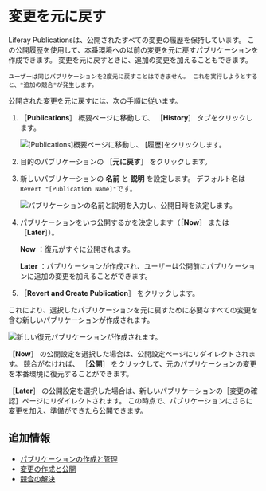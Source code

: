 # 変更を元に戻す

Liferay Publicationsは、公開されたすべての変更の履歴を保持しています。 この公開履歴を使用して、本番環境への以前の変更を元に戻すパブリケーションを作成できます。 変更を元に戻すときに、追加の変更を加えることもできます。

```{note}
ユーザーは同じパブリケーションを2度元に戻すことはできません。 これを実行しようとすると、*追加の競合*が発生します。
```

公開された変更を元に戻すには、次の手順に従います。

1. ［**Publications**］ 概要ページに移動して、 ［**History**］ タブをクリックします。

   ![[Publications]概要ページに移動し、 [履歴]をクリックします。](./reverting-changes/images/01.png)

1. 目的のパブリケーションの ［**元に戻す**］ をクリックします。

1. 新しいパブリケーションの **名前** と **説明** を設定します。 デフォルト名は`Revert "[Publication Name]"`です。

   ![パブリケーションの名前と説明を入力し、公開日時を決定します。](./reverting-changes/images/02.png)

1. パブリケーションをいつ公開するかを決定します（［**Now**］ または ［**Later**］）。

   **Now** ：復元がすぐに公開されます。

   **Later** ：パブリケーションが作成され、ユーザーは公開前にパブリケーションに追加の変更を加えることができます。

1. ［**Revert and Create Publication**］ をクリックします。

これにより、選択したパブリケーションを元に戻すために必要なすべての変更を含む新しいパブリケーションが作成されます。

![新しい復元パブリケーションが作成されます。](./reverting-changes/images/03.png)

［**Now**］ の公開設定を選択した場合は、公開設定ページにリダイレクトされます。 競合がなければ、 ［**公開**］ をクリックして、元のパブリケーションの変更を本番環境に復元することができます。

［**Later**］ の公開設定を選択した場合は、新しいパブリケーションの［変更の確認］ページにリダイレクトされます。 この時点で、パブリケーションにさらに変更を加え、準備ができたら公開できます。

## 追加情報

* [パブリケーションの作成と管理](./creating-and-managing-publications.md)
* [変更の作成と公開](./making-and-publishing-changes.md)
* [競合の解決](resolving-conflicts.md)
